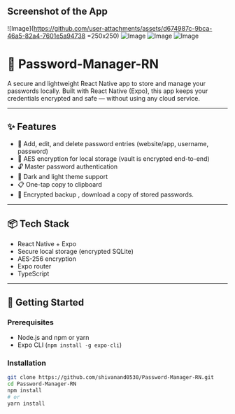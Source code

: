 ## Screenshot of the App
![Image](https://github.com/user-attachments/assets/d674987c-9bca-46a5-82a4-7601e5a94738 =250x250) ![Image](https://github.com/user-attachments/assets/17cb9f89-1de5-42dd-8bfb-1356d5257fec) ![Image](https://github.com/user-attachments/assets/f822f3b3-6d0e-4fe7-9a1d-d366ca306909) ![Image](https://github.com/user-attachments/assets/c3582d53-0e7b-4570-a079-b1955416ae9b)


# 🔐 Password-Manager-RN

A secure and lightweight React Native app to store and manage your passwords locally. Built with React Native (Expo), this app keeps your credentials encrypted and safe — without using any cloud service.

---

## ✨ Features

- 🔑 Add, edit, and delete password entries (website/app, username, password)
- 🔐 AES encryption for local storage (vault is encrypted end-to-end)
- 🔓 Master password authentication
- 🌙 Dark and light theme support
- 📋 One-tap copy to clipboard
- 📁 Encrypted backup , download a copy of stored passwords.

---

## 📦 Tech Stack

- React Native + Expo
- Secure local storage (encrypted SQLite)
- AES-256 encryption 
- Expo router
- TypeScript 

---

## 🚀 Getting Started

### Prerequisites

- Node.js and npm or yarn
- Expo CLI (`npm install -g expo-cli`)

### Installation

```bash
git clone https://github.com/shivanand0530/Password-Manager-RN.git
cd Password-Manager-RN
npm install
# or
yarn install
